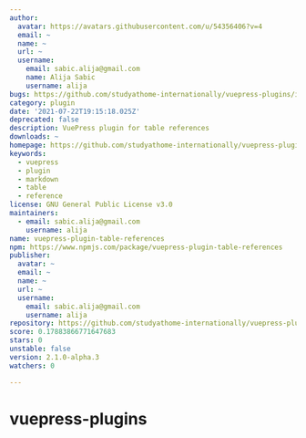 ```yaml
---
author:
  avatar: https://avatars.githubusercontent.com/u/54356406?v=4
  email: ~
  name: ~
  url: ~
  username:
    email: sabic.alija@gmail.com
    name: Alija Sabic
    username: alija
bugs: https://github.com/studyathome-internationally/vuepress-plugins/issues
category: plugin
date: '2021-07-22T19:15:18.025Z'
deprecated: false
description: VuePress plugin for table references
downloads: ~
homepage: https://github.com/studyathome-internationally/vuepress-plugins#readme
keywords:
  - vuepress
  - plugin
  - markdown
  - table
  - reference
license: GNU General Public License v3.0
maintainers:
  - email: sabic.alija@gmail.com
    username: alija
name: vuepress-plugin-table-references
npm: https://www.npmjs.com/package/vuepress-plugin-table-references
publisher:
  avatar: ~
  email: ~
  name: ~
  url: ~
  username:
    email: sabic.alija@gmail.com
    username: alija
repository: https://github.com/studyathome-internationally/vuepress-plugins
score: 0.17883866771647683
stars: 0
unstable: false
version: 2.1.0-alpha.3
watchers: 0

---
```


# vuepress-plugins